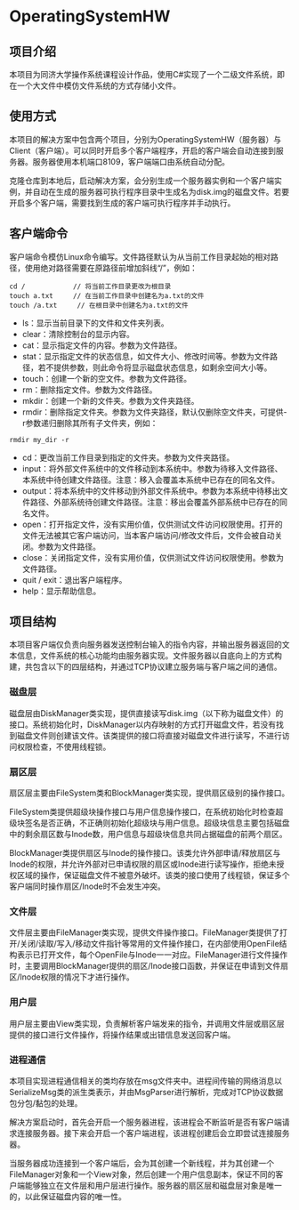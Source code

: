 # OperatingSystemHW
## 项目介绍
本项目为同济大学操作系统课程设计作品，使用C#实现了一个二级文件系统，即在一个大文件中模仿文件系统的方式存储小文件。

## 使用方式
本项目的解决方案中包含两个项目，分别为OperatingSystemHW（服务器）与Client（客户端）。可以同时开启多个客户端程序，开启的客户端会自动连接到服务器。服务器使用本机端口8109，客户端端口由系统自动分配。

克隆仓库到本地后，启动解决方案，会分别生成一个服务器实例和一个客户端实例，并自动在生成的服务器可执行程序目录中生成名为disk.img的磁盘文件。若要开启多个客户端，需要找到生成的客户端可执行程序并手动执行。

## 客户端命令
客户端命令模仿Linux命令编写。文件路径默认为从当前工作目录起始的相对路径，使用绝对路径需要在原路径前增加斜线“/”，例如：
```
cd /            // 将当前工作目录更改为根目录
touch a.txt     // 在当前工作目录中创建名为a.txt的文件
touch /a.txt     // 在根目录中创建名为a.txt的文件
```
- ls：显示当前目录下的文件和文件夹列表。
- clear：清除控制台的显示内容。
- cat：显示指定文件的内容。参数为文件路径。
- stat：显示指定文件的状态信息，如文件大小、修改时间等。参数为文件路径，若不提供参数，则此命令将显示磁盘状态信息，如剩余空间大小等。
- touch：创建一个新的空文件。参数为文件路径。
- rm：删除指定文件。参数为文件路径。
- mkdir：创建一个新的文件夹。参数为文件夹路径。
- rmdir：删除指定文件夹。参数为文件夹路径，默认仅删除空文件夹，可提供-r参数递归删除其所有子文件夹，例如：
```
rmdir my_dir -r
```
- cd：更改当前工作目录到指定的文件夹。参数为文件夹路径。
- input：将外部文件系统中的文件移动到本系统中。参数为待移入文件路径、本系统中待创建文件路径。注意：移入会覆盖本系统中已存在的同名文件。
- output：将本系统中的文件移动到外部文件系统中。参数为本系统中待移出文件路径、外部系统待创建文件路径。注意：移出会覆盖外部系统中已存在的同名文件。
- open：打开指定文件，没有实用价值，仅供测试文件访问权限使用。打开的文件无法被其它客户端访问，当本客户端访问/修改文件后，文件会被自动关闭。参数为文件路径。
- close：关闭指定文件，没有实用价值，仅供测试文件访问权限使用。参数为文件路径。
- quit / exit：退出客户端程序。
- help：显示帮助信息。

## 项目结构
本项目客户端仅负责向服务器发送控制台输入的指令内容，并输出服务器返回的文本信息，文件系统的核心功能均由服务器实现。文件服务器以自底向上的方式构建，共包含以下的四层结构，并通过TCP协议建立服务端与客户端之间的通信。

### 磁盘层
磁盘层由DiskManager类实现，提供直接读写disk.img（以下称为磁盘文件）的接口。系统初始化时，DiskManager以内存映射的方式打开磁盘文件，若没有找到磁盘文件则创建该文件。该类提供的接口将直接对磁盘文件进行读写，不进行访问权限检查，不使用线程锁。

### 扇区层
扇区层主要由FileSystem类和BlockManager类实现，提供扇区级别的操作接口。

FileSystem类提供超级块操作接口与用户信息操作接口，在系统初始化时检查超级块签名是否正确，不正确则初始化超级块与用户信息。超级块信息主要包括磁盘中的剩余扇区数与Inode数，用户信息与超级块信息共同占据磁盘的前两个扇区。

BlockManager类提供扇区与Inode的操作接口。该类允许外部申请/释放扇区与Inode的权限，并允许外部对已申请权限的扇区或Inode进行读写操作，拒绝未授权区域的操作，保证磁盘文件不被意外破坏。该类的接口使用了线程锁，保证多个客户端同时操作扇区/Inode时不会发生冲突。

### 文件层
文件层主要由FileManager类实现，提供文件操作接口。FileManager类提供了打开/关闭/读取/写入/移动文件指针等常用的文件操作接口，在内部使用OpenFile结构表示已打开文件，每个OpenFile与Inode一一对应。FileManager进行文件操作时，主要调用BlockManager提供的扇区/Inode接口函数，并保证在申请到文件扇区/Inode权限的情况下才进行操作。

### 用户层
用户层主要由View类实现，负责解析客户端发来的指令，并调用文件层或扇区层提供的接口进行文件操作，将操作结果或出错信息发送回客户端。

### 进程通信
本项目实现进程通信相关的类均存放在msg文件夹中。进程间传输的网络消息以SerializeMsg类的派生类表示，并由MsgParser进行解析，完成对TCP协议数据包分包/黏包的处理。

解决方案启动时，首先会开启一个服务器进程，该进程会不断监听是否有客户端请求连接服务器。接下来会开启一个客户端进程，该进程创建后会立即尝试连接服务器。

当服务器成功连接到一个客户端后，会为其创建一个新线程，并为其创建一个FileManager对象和一个View对象，然后创建一个用户信息副本，保证不同的客户端能够独立在文件层和用户层进行操作。服务器的扇区层和磁盘层对象是唯一的，以此保证磁盘内容的唯一性。
